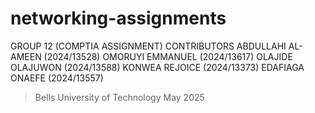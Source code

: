 # networking-assignments
GROUP 12 (COMPTIA ASSIGNMENT)
CONTRIBUTORS
ABDULLAHI AL-AMEEN (2024/13528)
OMORUYI EMMANUEL (2024/13617)
OLAJIDE OLAJUWON (2024/13588)
KONWEA REJOICE (2024/13373)
EDAFIAGA ONAEFE (2024/13557)
> Bells University of Technology May 2025
